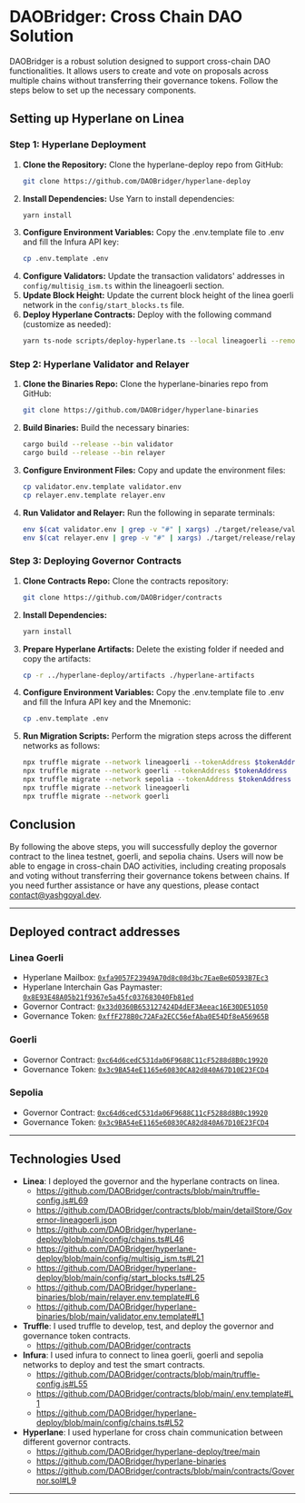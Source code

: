 # DAOBridger: Cross Chain DAO Solution

DAOBridger is a robust solution designed to support cross-chain DAO functionalities. It allows users to create and vote on proposals across multiple chains without transferring their governance tokens. Follow the steps below to set up the necessary components.

## Setting up Hyperlane on Linea

### Step 1: Hyperlane Deployment

1. **Clone the Repository:** Clone the hyperlane-deploy repo from GitHub:
   ```bash
   git clone https://github.com/DAOBridger/hyperlane-deploy
   ```
2. **Install Dependencies:** Use Yarn to install dependencies:
   ```bash
   yarn install
   ```
3. **Configure Environment Variables:** Copy the .env.template file to .env and fill the Infura API key:
   ```bash
   cp .env.template .env
   ```
4. **Configure Validators:** Update the transaction validators' addresses in `config/multisig_ism.ts` within the lineagoerli section.
5. **Update Block Height:** Update the current block height of the linea goerli network in the `config/start_blocks.ts` file.
6. **Deploy Hyperlane Contracts:** Deploy with the following command (customize as needed):
   ```bash
   yarn ts-node scripts/deploy-hyperlane.ts --local lineagoerli --remotes goerli sepolia --key ${deployer's private key}
   ```

### Step 2: Hyperlane Validator and Relayer

1. **Clone the Binaries Repo:** Clone the hyperlane-binaries repo from GitHub:
   ```bash
   git clone https://github.com/DAOBridger/hyperlane-binaries
   ```
2. **Build Binaries:** Build the necessary binaries:
   ```bash
   cargo build --release --bin validator
   cargo build --release --bin relayer
   ```
3. **Configure Environment Files:** Copy and update the environment files:
   ```bash
   cp validator.env.template validator.env
   cp relayer.env.template relayer.env
   ```
4. **Run Validator and Relayer:** Run the following in separate terminals:
   ```bash
   env $(cat validator.env | grep -v "#" | xargs) ./target/release/validator
   env $(cat relayer.env | grep -v "#" | xargs) ./target/release/relayer
   ```

### Step 3: Deploying Governor Contracts

1. **Clone Contracts Repo:** Clone the contracts repository:
   ```bash
   git clone https://github.com/DAOBridger/contracts
   ```
2. **Install Dependencies:**
   ```bash
   yarn install
   ```
3. **Prepare Hyperlane Artifacts:** Delete the existing folder if needed and copy the artifacts:
   ```bash
   cp -r ../hyperlane-deploy/artifacts ./hyperlane-artifacts
   ```
4. **Configure Environment Variables:** Copy the .env.template file to .env and fill the Infura API key and the Mnemonic:
   ```bash
   cp .env.template .env
   ```
5. **Run Migration Scripts:** Perform the migration steps across the different networks as follows:
   ```bash
   npx truffle migrate --network lineagoerli --tokenAddress $tokenAddress
   npx truffle migrate --network goerli --tokenAddress $tokenAddress
   npx truffle migrate --network sepolia --tokenAddress $tokenAddress
   npx truffle migrate --network lineagoerli
   npx truffle migrate --network goerli
   ```

## Conclusion

By following the above steps, you will successfully deploy the governor contract to the linea testnet, goerli, and sepolia chains. Users will now be able to engage in cross-chain DAO activities, including creating proposals and voting without transferring their governance tokens between chains. If you need further assistance or have any questions, please contact contact@yashgoyal.dev.

---

## Deployed contract addresses

### Linea Goerli

- Hyperlane Mailbox: [`0xfa9057F23949A70d8c08d3bc7EaeBe6D593B7Ec3`](https://explorer.goerli.linea.build/address/0xfa9057F23949A70d8c08d3bc7EaeBe6D593B7Ec3)
- Hyperlane Interchain Gas Paymaster: [`0x8E93E48A05b21f9367e5a45fc037683040Fb81ed`](https://explorer.goerli.linea.build/address/0x8E93E48A05b21f9367e5a45fc037683040Fb81ed)
- Governor Contract: [`0x33d0360B653127424D4dEF3Aeeac16E30DE51050`](https://explorer.goerli.linea.build/address/0x33d0360B653127424D4dEF3Aeeac16E30DE51050)
- Governance Token: [`0xffF278B0c72AFa2ECC56efAba0E54Df8eA56965B`](https://explorer.goerli.linea.build/address/0xffF278B0c72AFa2ECC56efAba0E54Df8eA56965B)

### Goerli

- Governor Contract: [`0xc64d6cedC531da06F9688C11cF5288d8B0c19920`](https://goerli.etherscan.io/address/0xc64d6cedC531da06F9688C11cF5288d8B0c19920)
- Governance Token: [`0x3c9BA54eE1165e60830CA82d840A67D10E23FCD4`](https://goerli.etherscan.io/address/0x3c9BA54eE1165e60830CA82d840A67D10E23FCD4)

### Sepolia

- Governor Contract: [`0xc64d6cedC531da06F9688C11cF5288d8B0c19920`](https://sepolia.etherscan.io/address/0xc64d6cedC531da06F9688C11cF5288d8B0c19920)
- Governance Token: [`0x3c9BA54eE1165e60830CA82d840A67D10E23FCD4`](https://sepolia.etherscan.io/address/0x3c9BA54eE1165e60830CA82d840A67D10E23FCD4)

---

## Technologies Used

- **Linea**: I deployed the governor and the hyperlane contracts on linea.
  - https://github.com/DAOBridger/contracts/blob/main/truffle-config.js#L69
  - https://github.com/DAOBridger/contracts/blob/main/detailStore/Governor-lineagoerli.json
  - https://github.com/DAOBridger/hyperlane-deploy/blob/main/config/chains.ts#L46
  - https://github.com/DAOBridger/hyperlane-deploy/blob/main/config/multisig_ism.ts#L21
  - https://github.com/DAOBridger/hyperlane-deploy/blob/main/config/start_blocks.ts#L25
  - https://github.com/DAOBridger/hyperlane-binaries/blob/main/relayer.env.template#L6
  - https://github.com/DAOBridger/hyperlane-binaries/blob/main/validator.env.template#L1
- **Truffle**: I used truffle to develop, test, and deploy the governor and governance token contracts.
  - https://github.com/DAOBridger/contracts
- **Infura**: I used infura to connect to linea goerli, goerli and sepolia networks to deploy and test the smart contracts.
  - https://github.com/DAOBridger/contracts/blob/main/truffle-config.js#L55
  - https://github.com/DAOBridger/contracts/blob/main/.env.template#L1
  - https://github.com/DAOBridger/hyperlane-deploy/blob/main/config/chains.ts#L52
- **Hyperlane**: I used hyperlane for cross chain communication between different governor contracts.
  - https://github.com/DAOBridger/hyperlane-deploy/tree/main
  - https://github.com/DAOBridger/hyperlane-binaries
  - https://github.com/DAOBridger/contracts/blob/main/contracts/Governor.sol#L9

---
